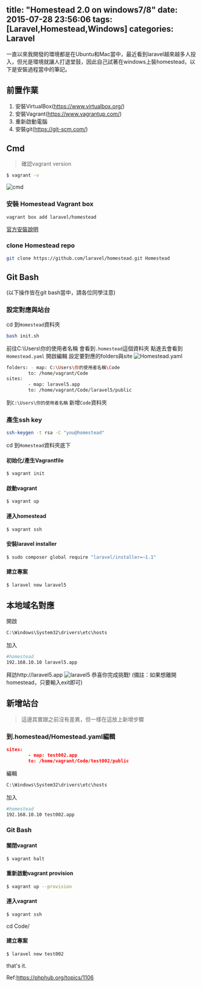 title: "Homestead 2.0 on windows7/8"
date: 2015-07-28 23:56:06
tags: [Laravel,Homestead,Windows]
categories: Laravel
---
一直以來我開發的環境都是在Ubuntu和Mac當中，最近看到laravel越來越多人投入，但光是環境就讓人打退堂鼓，因此自己試著在windows上裝homestead，以下是安裝過程當中的筆記。

<!-- more -->

## 前置作業
1. 安裝VirtualBox(https://www.virtualbox.org/)
2. 安裝Vagrant(https://www.vagrantup.com/)
3. 重新啟動電腦
4. 安裝git(https://git-scm.com/)

## Cmd
>確認vagrant version

``` bash
$ vagrant -v
```

![cmd](http://i.imgur.com/aRs35I1.png)

### 安裝 Homestead Vagrant box

``` bash
vagrant box add laravel/homestead
```
[官方安裝說明](http://laravel.tw/docs/5.1/homestead#installation-and-setup)

### clone Homestead repo

``` bash
git clone https://github.com/laravel/homestead.git Homestead
```

## Git Bash
(以下操作皆在git bash當中，請各位同學注意)

### 設定對應與站台
cd 到`Homestead`資料夾
``` bash
bash init.sh
```
前往C:\Users\你的使用者名稱
會看到`.homestead`這個資料夾
點進去會看到`Homestead.yaml`
開啟編輯
設定要對應的folders與site
![Homestead.yaml](http://i.imgur.com/tLLuk8j.png)

``` bash
folders: - map: C:\Users\你的使用者名稱\Code
        to: /home/vagrant/Code
sites:
        - map: laravel5.app
        to: /home/vagrant/Code/laravel5/public
```

到`C:\Users\你的使用者名稱` 新增`Code`資料夾

### 產生ssh key
``` bash
ssh-keygen -t rsa -C "you@homestead"
```

cd 到`Homestead`資料夾底下

#### 初始化/產生Vagrantfile

``` bash
$ vagrant init
```
#### 啟動vagrant
``` bash
$ vagrant up
```

#### 連入homestead
``` bash
$ vagrant ssh
```

#### 安裝laravel installer
``` bash
$ sudo composer global require "laravel/installer=~1.1"
```

#### 建立專案
``` bash
$ laravel new laravel5
```

## 本地域名對應
開啟
``` bash
C:\Windows\System32\drivers\etc\hosts
```

加入
``` bash
#homestead
192.168.10.10 laravel5.app
```

拜訪http://laravel5.app
![laravel5](http://i.imgur.com/TXTwVqv.png)
恭喜你完成挑戰!
(備註：如果想離開homestead，只要輸入exit即可)


## 新增站台
>這邊其實跟之前沒有差異，但一樣在這放上新增步驟

### 到.homestead/Homestead.yaml編輯
``` json
sites:
        - map: test002.app
        to: /home/vagrant/Code/test002/public
```

編輯
``` bash
C:\Windows\System32\drivers\etc\hosts
```

加入
``` bash
#homestead
192.168.10.10 test002.app
```

### Git Bash
#### 關閉vagrant
``` bash
$ vagrant halt
```

#### 重新啟動vagrant provision
``` bash
$ vagrant up --provision
```

#### 連入vagrant
``` bash
$ vagrant ssh
```

cd Code/

#### 建立專案
``` bash
$ laravel new test002
```

that's it.


Ref:https://phphub.org/topics/1106